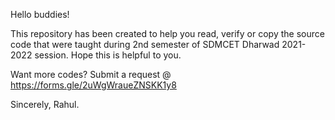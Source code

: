 Hello buddies!


This repository has been created to help you read, verify or copy the source code that were taught during 2nd semester of SDMCET Dharwad 2021-2022 session.
Hope this is helpful to you.

Want more codes?
Submit a request @ https://forms.gle/2uWgWraueZNSKK1y8

Sincerely,
Rahul.
